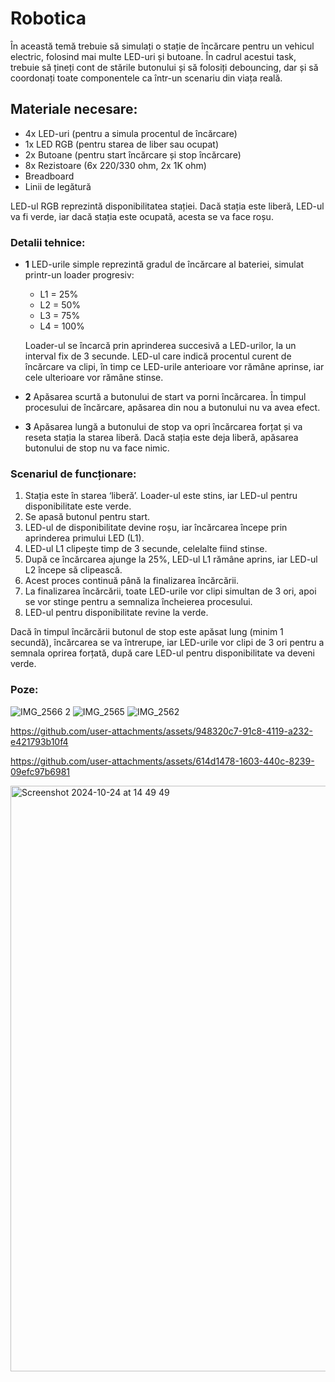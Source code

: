 # Robotica

În această temă trebuie să simulați o stație de încărcare pentru un vehicul electric, folosind mai multe LED-uri și butoane. În cadrul acestui task, trebuie să țineți cont de stările butonului și să folosiți debouncing, dar și să coordonați toate componentele ca într-un scenariu din viața reală.

## Materiale necesare:
- 4x LED-uri (pentru a simula procentul de încărcare)
- 1x LED RGB (pentru starea de liber sau ocupat)
- 2x Butoane (pentru start încărcare și stop încărcare)
- 8x Rezistoare (6x 220/330 ohm, 2x 1K ohm)
- Breadboard
- Linii de legătură

LED-ul RGB reprezintă disponibilitatea stației. Dacă stația este liberă, LED-ul va fi verde, iar dacă stația este ocupată, acesta se va face roșu.

### Detalii tehnice:
- **1** LED-urile simple reprezintă gradul de încărcare al bateriei, simulat printr-un loader progresiv:
  - L1 = 25%
  - L2 = 50%
  - L3 = 75%
  - L4 = 100%
  
  Loader-ul se încarcă prin aprinderea succesivă a LED-urilor, la un interval fix de 3 secunde. LED-ul care indică procentul curent de încărcare va clipi, în timp ce LED-urile anterioare vor rămâne aprinse, iar cele ulterioare vor rămâne stinse.

- **2** Apăsarea scurtă a butonului de start va porni încărcarea. În timpul procesului de încărcare, apăsarea din nou a butonului nu va avea efect.

- **3** Apăsarea lungă a butonului de stop va opri încărcarea forțat și va reseta stația la starea liberă. Dacă stația este deja liberă, apăsarea butonului de stop nu va face nimic.

### Scenariul de funcționare:
1. Stația este în starea ‘liberă’. Loader-ul este stins, iar LED-ul pentru disponibilitate este verde.
2. Se apasă butonul pentru start.
3. LED-ul de disponibilitate devine roșu, iar încărcarea începe prin aprinderea primului LED (L1).
4. LED-ul L1 clipește timp de 3 secunde, celelalte fiind stinse.
5. După ce încărcarea ajunge la 25%, LED-ul L1 rămâne aprins, iar LED-ul L2 începe să clipească.
6. Acest proces continuă până la finalizarea încărcării.
7. La finalizarea încărcării, toate LED-urile vor clipi simultan de 3 ori, apoi se vor stinge pentru a semnaliza încheierea procesului.
8. LED-ul pentru disponibilitate revine la verde.

Dacă în timpul încărcării butonul de stop este apăsat lung (minim 1 secundă), încărcarea se va întrerupe, iar LED-urile vor clipi de 3 ori pentru a semnala oprirea forțată, după care LED-ul pentru disponibilitate va deveni verde.

### Poze:
![IMG_2566 2](https://github.com/user-attachments/assets/2ba989f8-85af-4a56-b9ec-02b854b7a389)
![IMG_2565](https://github.com/user-attachments/assets/476419c8-3201-446b-8dfe-a01e8a2f5e95)
![IMG_2562](https://github.com/user-attachments/assets/47259baf-78a5-4752-9ca8-4c2d3c6514b5)


https://github.com/user-attachments/assets/948320c7-91c8-4119-a232-e421793b10f4



https://github.com/user-attachments/assets/614d1478-1603-440c-8239-09efc97b6981

<img width="937" alt="Screenshot 2024-10-24 at 14 49 49" src="https://github.com/user-attachments/assets/aa615d00-a793-4867-84ab-81a2fa1cfd2c">






